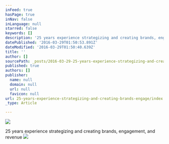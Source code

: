 ```yaml
---
inFeed: true
hasPage: true
inNav: false
inLanguage: null
starred: false
keywords: []
description: '25 years experience strategizing and creating brands, engagement, and revenue'
datePublished: '2016-03-29T01:50:53.891Z'
dateModified: '2016-03-29T01:50:40.639Z'
title: ''
author: []
sourcePath: _posts/2016-03-29-25-years-experience-strategizing-and-creating-brands-engage.md
published: true
authors: []
publisher:
  name: null
  domain: null
  url: null
  favicon: null
url: 25-years-experience-strategizing-and-creating-brands-engage/index.html
_type: Article

---
```

![](https://the-grid-user-content.s3-us-west-2.amazonaws.com/e8229125-b59a-4268-aa60-a820bb9b7102.jpg)

25 years experience strategizing and creating brands, engagement, and revenue
![](https://the-grid-user-content.s3-us-west-2.amazonaws.com/8ead2cbb-725c-4319-9ecb-13319be0a222.jpg)